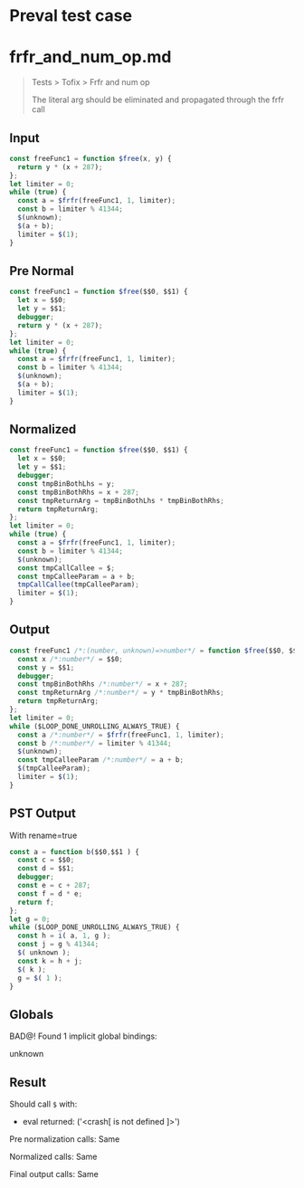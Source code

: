 # Preval test case

# frfr_and_num_op.md

> Tests > Tofix > Frfr and num op
>
> The literal arg should be eliminated and propagated through the frfr call

## Input

`````js filename=intro
const freeFunc1 = function $free(x, y) {
  return y * (x + 287);
};
let limiter = 0;
while (true) {
  const a = $frfr(freeFunc1, 1, limiter);
  const b = limiter % 41344;
  $(unknown);
  $(a + b);
  limiter = $(1);
}
`````

## Pre Normal


`````js filename=intro
const freeFunc1 = function $free($$0, $$1) {
  let x = $$0;
  let y = $$1;
  debugger;
  return y * (x + 287);
};
let limiter = 0;
while (true) {
  const a = $frfr(freeFunc1, 1, limiter);
  const b = limiter % 41344;
  $(unknown);
  $(a + b);
  limiter = $(1);
}
`````

## Normalized


`````js filename=intro
const freeFunc1 = function $free($$0, $$1) {
  let x = $$0;
  let y = $$1;
  debugger;
  const tmpBinBothLhs = y;
  const tmpBinBothRhs = x + 287;
  const tmpReturnArg = tmpBinBothLhs * tmpBinBothRhs;
  return tmpReturnArg;
};
let limiter = 0;
while (true) {
  const a = $frfr(freeFunc1, 1, limiter);
  const b = limiter % 41344;
  $(unknown);
  const tmpCallCallee = $;
  const tmpCalleeParam = a + b;
  tmpCallCallee(tmpCalleeParam);
  limiter = $(1);
}
`````

## Output


`````js filename=intro
const freeFunc1 /*:(number, unknown)=>number*/ = function $free($$0, $$1) {
  const x /*:number*/ = $$0;
  const y = $$1;
  debugger;
  const tmpBinBothRhs /*:number*/ = x + 287;
  const tmpReturnArg /*:number*/ = y * tmpBinBothRhs;
  return tmpReturnArg;
};
let limiter = 0;
while ($LOOP_DONE_UNROLLING_ALWAYS_TRUE) {
  const a /*:number*/ = $frfr(freeFunc1, 1, limiter);
  const b /*:number*/ = limiter % 41344;
  $(unknown);
  const tmpCalleeParam /*:number*/ = a + b;
  $(tmpCalleeParam);
  limiter = $(1);
}
`````

## PST Output

With rename=true

`````js filename=intro
const a = function b($$0,$$1 ) {
  const c = $$0;
  const d = $$1;
  debugger;
  const e = c + 287;
  const f = d * e;
  return f;
};
let g = 0;
while ($LOOP_DONE_UNROLLING_ALWAYS_TRUE) {
  const h = i( a, 1, g );
  const j = g % 41344;
  $( unknown );
  const k = h + j;
  $( k );
  g = $( 1 );
}
`````

## Globals

BAD@! Found 1 implicit global bindings:

unknown

## Result

Should call `$` with:
 - eval returned: ('<crash[ <ref> is not defined ]>')

Pre normalization calls: Same

Normalized calls: Same

Final output calls: Same
